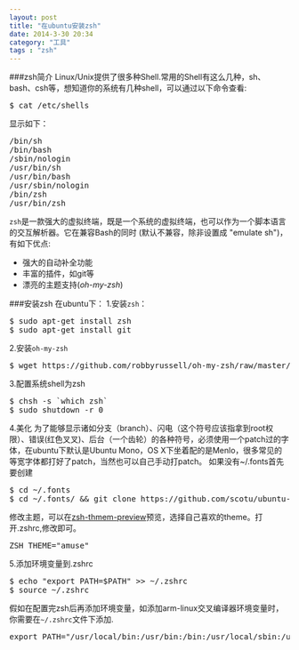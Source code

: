 ```yaml
---
layout: post
title: "在ubuntu安装zsh"
date: 2014-3-30 20:34
category: "工具"
tags : "zsh" 
---
```


###zsh简介
Linux/Unix提供了很多种Shell.常用的Shell有这么几种，sh、bash、csh等，想知道你的系统有几种shell，可以通过以下命令查看:

<pre class="prettyprint" id="bash">
$ cat /etc/shells
</pre>
显示如下：
<pre class="prettyprint" id="bash">
/bin/sh
/bin/bash
/sbin/nologin
/usr/bin/sh
/usr/bin/bash
/usr/sbin/nologin
/bin/zsh
/usr/bin/zsh
</pre>

`zsh`是一款强大的虚拟终端，既是一个系统的虚拟终端，也可以作为一个脚本语言的交互解析器。它在兼容Bash的同时 (默认不兼容，除非设置成 "emulate sh")，有如下优点:                        

- 强大的自动补全功能
- 丰富的插件，如git等 
- 漂亮的主题支持(_oh-my-zsh_)


###安装zsh
在ubuntu下：
1.安装`zsh`：
<pre class="prettyprint" id="bash">
$ sudo apt-get install zsh
$ sudo apt-get install git
</pre>
2.安装`oh-my-zsh`
<pre class="prettyprint" id="bash">
$ wget https://github.com/robbyrussell/oh-my-zsh/raw/master/tools/install.sh -O - | sh
</pre>

3.配置系统shell为zsh

<pre class="prettyprint" id="bash">
$ chsh -s `which zsh`
$ sudo shutdown -r 0
</pre>

4.美化
为了能够显示诸如分支（branch）、闪电（这个符号应该指拿到root权限）、错误(红色叉叉)、后台（一个齿轮）的各种符号，必须使用一个patch过的字体，在ubuntu下默认是Ubuntu Mono，OS X下坐着配的是Menlo，很多常见的等宽字体都打好了patch，当然也可以自己手动打patch。
如果没有~/.fonts首先要创建
<pre class="prettyprint" id="bash">
$ cd ~/.fonts
$ cd ~/.fonts/ && git clone https://github.com/scotu/ubuntu-mono-powerline.git && cd ~
</pre>

修改主题，可以在[zsh-thmem-preview](https://github.com/robbyrussell/oh-my-zsh/wiki/themes)预览，选择自己喜欢的theme。打开.zshrc,修改即可。
<pre class="prettyprint" id="vi">
ZSH_THEME="amuse"
</pre>
5.添加环境变量到.zshrc
<pre class="prettyprint" id="bash">
$ echo "export PATH=$PATH" >> ~/.zshrc
$ source ~/.zshrc
</pre>

假如在配置完zsh后再添加环境变量，如添加arm-linux交叉编译器环境变量时，你需要在`~/.zshrc`文件下添加.

<pre class="prettyprint" id="vi">
export PATH="/usr/local/bin:/usr/bin:/bin:/usr/local/sbin:/usr/sbin:/home/izobs/.local/bin:/home/izobs/bin:/home/izobs/workspace/opt/usr/local/arm/4.3.2/bin" 
 </pre>
